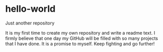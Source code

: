 # hello-world
Just another repository

It is my first time to create my own repository and write a readme text. I firmly believe that one day my GitHub will be filled with so many projects that I have done. It is a promise to myself. Keep fighting and go further!
